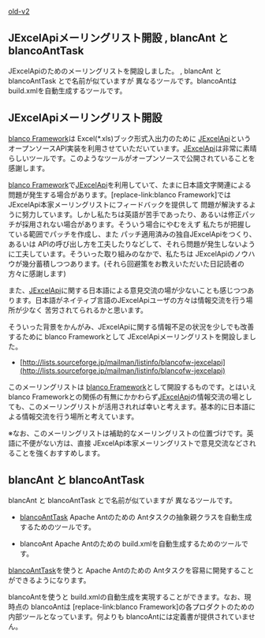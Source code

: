[old-v2](ig061101-orig.html)

## JExcelApiメーリングリスト開設 , blancAnt と blancoAntTask

JExcelApiのためのメーリングリストを開設しました。 , blancAnt と blancoAntTask とで名前が似ていますが 異なるツールです。blancoAntは build.xmlを自動生成するツールです。


## JExcelApiメーリングリスト開設

[blanco Framework](http://www.igapyon.jp/blanco/blanco.ja.html)は Excel(*.xls)ブック形式入出力のために [JExcelApi](https://www.igapyon.jp/igapyon/diary/keyword/jexcelapi.html)というオープンソースAPI実装を利用させていただいています。[JExcelApi](https://www.igapyon.jp/igapyon/diary/keyword/jexcelapi.html)は非常に素晴らしいツールです。このようなツールがオープンソースで公開されていることを感謝します。

[blanco Framework](http://www.igapyon.jp/blanco/blanco.ja.html)で[JExcelApi](https://www.igapyon.jp/igapyon/diary/keyword/jexcelapi.html)を利用していて、たまに日本語文字関連による問題が発生する場合があります。[replace-link:blanco
Framework]では JExcelApi本家メーリングリストにフィードバックを提供して 問題が解決するように努力しています。しかし私たちは英語が苦手であったり、あるいは修正パッチが採用されない場合があります。そういう場合にやむをえず 私たちが把握している範囲でパッチを作成し、また パッチ適用済みの独自JExcelApiをつくり、あるいは APIの呼び出し方を工夫したりなどして、それら問題が発生しないように工夫しています。そういった取り組みのなかで、私たちは
JExcelApiのノウハウが幾分蓄積しつつあります。(それら回避策をお教えいただいた日記読者の方々に感謝します)

また、[JExcelApi](https://www.igapyon.jp/igapyon/diary/keyword/jexcelapi.html)に関する日本語による意見交流の場が少ないことも感じつつあります。日本語がネイティブ言語のJExcelApiユーザの方々は情報交流を行う場所が少なく 苦労されてられるかと思います。

そういった背景をかんがみ、JExcelApiに関する情報不足の状況を少しでも改善するために blanco Frameworkとして JExcelApiメーリングリストを開設しました。

* [http://lists.sourceforge.jp/mailman/listinfo/blancofw-jexcelapi](http://lists.sourceforge.jp/mailman/listinfo/blancofw-jexcelapi)

このメーリングリストは [blanco Framework](http://www.igapyon.jp/blanco/blanco.ja.html)として開設するものです。とはいえ blanco Frameworkとの関係の有無にかかわらず[JExcelApi](https://www.igapyon.jp/igapyon/diary/keyword/jexcelapi.html)の情報交流の場としても、このメーリングリストが活用されれば幸いと考えます。基本的に日本語による情報交流を行う場所と考えています。

※なお、このメーリングリストは補助的なメーリングリストの位置づけです。英語に不便がない方は、直接 JExcelApi本家メーリングリストで意見交流などされることを強くおすすめします。

## blancAnt と blancoAntTask

blancAnt と blancoAntTask とで名前が似ていますが 異なるツールです。

* [blancoAntTask](http://www.igapyon.jp/blanco/blancoanttask.html)
  Apache Antのための Antタスクの抽象親クラスを自動生成するためのツールです。
  
* blancoAnt
  Apache Antのための build.xmlを自動生成するためのツールです。

[blancoAntTask](http://www.igapyon.jp/blanco/blancoanttask.html)を使うと Apache Antのための Antタスクを容易に開発することができるようになります。

blancoAntを使うと build.xmlの自動生成を実現することができます。なお、現時点の blancoAntは [replace-link:blanco
Framework]の各プロダクトのための内部ツールとなっています。何よりも blancoAntには定義書が提供されていません。